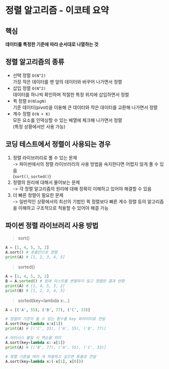 # 정렬 알고리즘 - 이코테 요약

## 핵심

**데이터를 특정한 기준에 따라 순서대로 나열하는 것**

## 정렬 알고리즘의 종류

- 선택 정렬 `O(N^2)`  
  가장 작은 데이터를 맨 앞의 데이터와 바꾸어 나가면서 정렬
- 삽입 정렬 `O(N^2)`  
  데이터를 하나씩 확인하며 적절한 특정 위치에 삽입하면서 정렬
- 퀵 정렬 `O(NlogN)`  
  기준 데이터(pivot)을 이용해 큰 데이터와 작은 데이터를 교환해 나가면서 정렬
- 계수 정렬 `O(N + K)`  
  모든 요소를 인덱싱할 수 있는 배열에 체크해 나가면서 정렬  
  (특정 상황에서만 사용 가능)

## 코딩 테스트에서 정렬이 사용되는 경우

1. 정렬 라이브러리로 풀 수 있는 문제  
   -> 파이썬에서의 정렬 라이브러리의 사용 방법을 숙지한다면 어렵지 않게 풀 수 있음  
   (`sort()`, `sorted()`)
2. 정렬의 원리에 대해서 물어보는 문제  
   -> 각 정렬 알고리즘의 원리에 대해 정확히 이해하고 있어야 해결할 수 있음
3. 더 빠른 정렬이 필요한 문제  
   -> 일반적인 상황에서의 최선의 기법인 퀵 정렬보다 빠른 계수 정렬 등의 알고리즘을
   이해하고 구조적으로 적용할 수 있어야 해결 가능

## 파이썬 정렬 라이브러리 사용 방법

> sort()

```python
A = [1, 4, 5, 3, 2]
A.sort() # 호출만으로 정렬
print(A) # [1, 2, 3, 4, 5]
```

> sorted()

```python
A = [1, 4, 5, 3, 2]
B = A.sorted() # 원래 리스트를 변형하지 않고 정렬된 결과 반환
print(A) # [1, 4, 5, 3, 2]
print(B) # [1, 2, 3, 4, 5]
```

> sorted(key=lambda x:...)

```python
A = [('A', 55), ('B', 77), ('C', 33)]

# 정렬의 기준이 될 수 있는 함수를 key 파라미터로 전달
A.sort(key=lambda x:x[1])
print(A) # [('C', 33), ('A', 55), ('B', 77)]

# 마이너스 붙일 시 역순을 의미
A.sort(key=lambda x:-x[1])
print(A) # [('B', 77), ('A', 55), ('C', 33)]

# 정렬 기준을 여러 개 적용하고 싶으면 튜플로 전달
A.sort(key=lambda x:(-x[1], x[0]))
```
